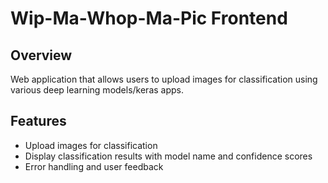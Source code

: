 # Wip-Ma-Whop-Ma-Pic Frontend

## Overview

Web application that allows users to upload images for classification using various deep learning models/keras apps.

## Features

- Upload images for classification
- Display classification results with model name and confidence scores
- Error handling and user feedback
